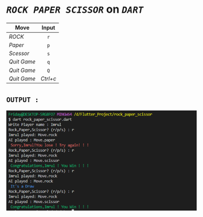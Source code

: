 # *`ROCK PAPER SCISSOR`* on _`DART`_

|      Move       | Input       |
| -------------   |:-----------:|
|     *ROCK*      |      `r`    | 
|     *Paper*     |      `p`    | 
|     *Scessor*   |      `s`    |
|     *Quit Game* |      `q`    |
|     *Quit Game* |      `Q`    |
|     *Quit Game* |   *Ctrl+c*  |


## `OUTPUT : `

![alt text][logo]

[logo]: https://github.com/ImrulEmon/rock_paper_scissor/blob/master/RockPaperScissor.PNG "Gameplay Output"
